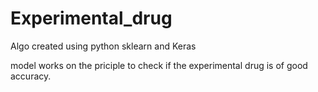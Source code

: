 # Experimental_drug
Algo created using python sklearn and Keras


model works on the priciple to check if the experimental drug is of good accuracy.
